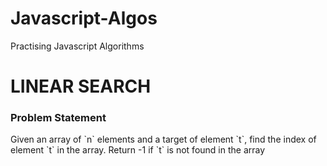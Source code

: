 # Javascript-Algos
Practising Javascript Algorithms

<h1>LINEAR SEARCH</h1>
<h3>Problem Statement</h3>
<p>Given an array of `n` elements and a target of element `t`, find the index of element `t` in the array. Return -1 if `t` is not found in the array</p>
